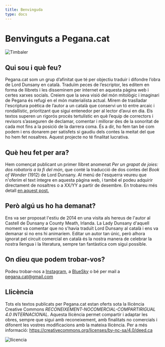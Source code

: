 ```yaml
---
title: Benvinguda
type: docs
---
```


# Benvinguts a Pegana.cat


![Timbaler](/Timbaler.png)


## Qui sou i què feu?

Pegana.cat som un grup d’afinitat que té per objectiu traduir i difondre l’obra de Lord Dunsany en català. Traduïm peces de l’escriptor, les editem en forma de llibrets i les disseminem per internet en aquesta pàgina web i certes xarxes socials. Creiem que la seva visió del món mitològic i imaginari de Pegana és refugi en el món materialista actual. Mirem de traslladar l'escriptura poètica de l’autor a un català que conservi un tó entre arcaic i rondallístic, prioritzant que sigui entenedor per al lector d’avui en dia. Els textos superen un rigorós procés tertulístic en què l’equip de correctors i revisors s’asseguren de declamar, comentar i millorar des de la sonoritat de cada mot fins a la posició de la darrera coma. És a dir, ho fem tan bé com podem i ens donarem per satisfets si gaudiu dels contes la meitat del que ho hem fet nosaltres. Aquest projecte no té finalitat lucrativa.

## Què heu fet per ara?

Hem començat publicant un primer llibret anomenat *Per un grapat de joies: dos robatoris a la fi del món*, que conté la traducció de dos contes del *Book of Wonder* (1912) de Lord Dunsany. Al menú de l'esquerra veureu que n'oferim el text íntegre en aquesta pàgina web, i també el podeu adquirir directament de nosaltres o a XX/YY a partir de desembre. En trobareu més detall [en aquest post.](/docs/grapat-de-joies)


## Però algú us ho ha demanat?

Ens va ser proposat l'estiu de 2014 en una visita als hereus de l'autor al Castell de Dunsany a County Meath, Irlanda. La Lady Dunsany d'aquell moment va comentar que no s'havia traduït Lord Dunsany al català i ens va demanar si no ens hi animaríem. Editar un autor tan únic, però alhora ignorat pel circuit comercial en català és la nostra manera de celebrar la nostra llengua i la literatura, sempre tan fantàstica com sigui possible.

## On dieu que podem trobar-vos?

Podeu trobar-nos a [Instagram](https://www.instagram.com/pegana.cat/), a [BlueSky](https://bsky.app/profile/pegana-cat.bsky.social) o bé per mail a pegana.cat@gmail.com

## Llicència

Tots els textos publicats per Pegana.cat estan oferts sota la llicència Creative Commons *RECONEIXEMENT-NOCOMERCIAL-COMPARTIRIGUAL 4.0 INTERNACIONAL*. Aquesta llicència permet compartir i adaptar les obres, sempre que sigui amb reconeixement, amb finalitats no comercials i difonent les vostres modificacions amb la mateixa llicència. Per a més informació: https://creativecommons.org/licenses/by-nc-sa/4.0/deed.ca

![llicencia](/cc-by-nc-sa.png)
